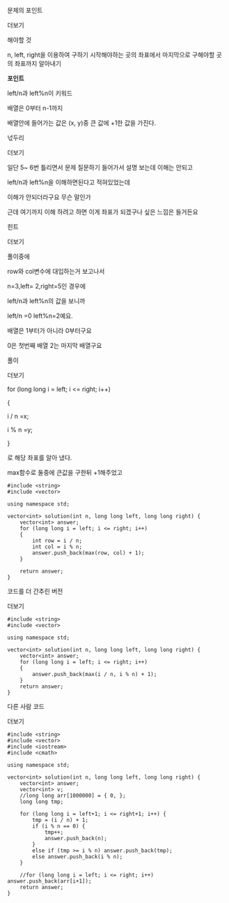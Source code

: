 문제의 포인트

더보기

해야할 것

n, left, right을 이용하여 구하기 시작해야하는 곳의 좌표에서 마지막으로 구해야할 곳의 좌표까지 알아내기

**포인트**

left/n과 left%n이 키워드 

배열은 0부터 n-1까지

배열안에 들어가는 값은 (x, y)중 큰 값에 +1한 값을 가진다.

넋두리

더보기

일단 5~ 6번 틀리면서 문제 질문하기 들어가서 설명 보는데 이해는 안되고

left/n과 left%n을 이해하면된다고 적혀있었는데

이해가 안되더라구요 무슨 말인가

근데 여기까지 이해 하려고 하면 이게 좌표가 되겠구나 싶은 느낌은 들거든요

힌트

더보기

풀이중에

row와 col변수에 대입하는거 보고나서

n=3,left= 2,right=5인 경우에

left/n과 left%n의 값을 보니까

left/n =0 left%n=2예요.

배열은 1부터가 아니라 0부터구요

0은 첫번째 배열 2는 마지막 배열구요

풀이

더보기

for (long long i = left; i <= right; i++)

{

i / n =x;

i % n =y;

}

로 해당 좌표를 알아 냈다.

max함수로 둘중에 큰값을 구한뒤 +1해주었고

```
#include <string>
#include <vector>

using namespace std;

vector<int> solution(int n, long long left, long long right) {
    vector<int> answer;
    for (long long i = left; i <= right; i++)
    {
        int row = i / n;
        int col = i % n;
        answer.push_back(max(row, col) + 1);
    }

    return answer;
}
```

코드를 더 간추린 버전

더보기

```
#include <string>
#include <vector>

using namespace std;

vector<int> solution(int n, long long left, long long right) {
    vector<int> answer;
    for (long long i = left; i <= right; i++)
    {
        answer.push_back(max(i / n, i % n) + 1);
    }
    return answer;
}
```

다른 사람 코드

더보기

```
#include <string>
#include <vector>
#include <iostream>
#include <cmath>

using namespace std;

vector<int> solution(int n, long long left, long long right) {
    vector<int> answer;
    vector<int> v;
    //long long arr[1000000] = { 0, };
    long long tmp;

    for (long long i = left+1; i <= right+1; i++) {
        tmp = (i / n) + 1;
        if (i % n == 0) {
            tmp++;
            answer.push_back(n);
        }
        else if (tmp >= i % n) answer.push_back(tmp);
        else answer.push_back(i % n);
    }

    //for (long long i = left; i <= right; i++) answer.push_back(arr[i+1]);
    return answer;
}
```